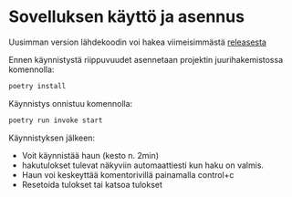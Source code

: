 # Sovelluksen käyttö ja asennus
Uusimman version lähdekoodin voi hakea viimeisimmästä [releasesta](https://github.com/pakkanep/ot-harjoitustyo/releases/tag/loppupalautus)

Ennen käynnistystä riippuvuudet asennetaan projektin juurihakemistossa komennolla:
```bash
poetry install
```

Käynnistys onnistuu komennolla:
```bash
poetry run invoke start
```


Käynnistyksen jälkeen:
- Voit käynnistää haun (kesto n. 2min)
- hakutulokset tulevat näkyviin automaattiesti kun haku on valmis.
- Haun voi keskeyttää komentorivillä painamalla control+c
- Resetoida tulokset tai katsoa tulokset


